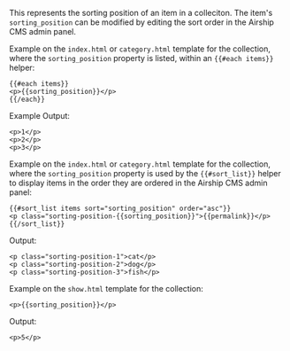 This represents the sorting position of an item in a colleciton.
The item's `sorting_position` can be modified by editing the sort order in the Airship CMS admin panel.

Example on the `index.html` or `category.html` template for the collection, where the `sorting_position` property is listed, within an `{{#each items}}` helper:
```
{{#each items}}
<p>{{sorting_position}}</p>
{{/each}}
```

Example Output:
```
<p>1</p>
<p>2</p>
<p>3</p>
```

Example on the `index.html` or `category.html` template for the collection, where the `sorting_position` property is used by the `{{#sort_list}}` helper to display items in the order they are ordered in the Airship CMS admin panel:
```
{{#sort_list items sort="sorting_position" order="asc"}}
<p class="sorting-position-{{sorting_position}}">{{permalink}}</p>
{{/sort_list}}
```

Output:
```
<p class="sorting-position-1">cat</p>
<p class="sorting-position-2">dog</p>
<p class="sorting-position-3">fish</p>
```

Example on the `show.html` template for the collection:
```
<p>{{sorting_position}}</p>
```

Output:
```
<p>5</p>
```
